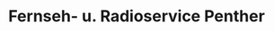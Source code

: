 ---
title: "Fernseh- u. Radioservice Penther"
url: /giessen/fernseh-u-radioservice-penther/
shop: Radiotechnik
---